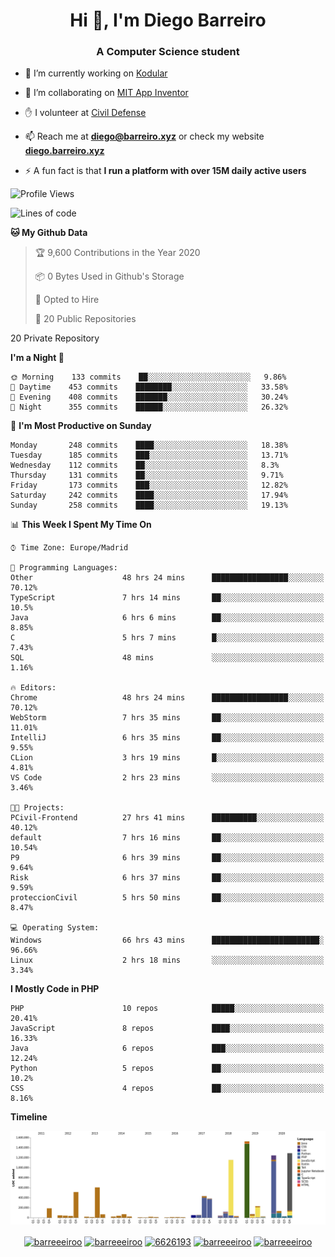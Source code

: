<h1 align="center">Hi 👋, I'm Diego Barreiro</h1>
<h3 align="center">A Computer Science student</h3>

- 🔭 I’m currently working on [Kodular](https://www.kodular.io)

- 👯 I’m collaborating on [MIT App Inventor](https://github.com/mit-cml/appinventor-sources)

- ✋ I volunteer at [Civil Defense](https://proteccioncivil.sdc.gal)

- 📫 Reach me at **diego@barreiro.xyz** or check my website **[diego.barreiro.xyz](https://diego.barreiro.xyz)**

- ⚡ A fun fact is that **I run a platform with over 15M daily active users**

<!--START_SECTION:waka-->
![Profile Views](http://img.shields.io/badge/Profile%20Views-6-blue)

![Lines of code](https://img.shields.io/badge/From%20Hello%20World%20I%27ve%20Written-25.9%20million%20lines%20of%20code-blue)

**🐱 My Github Data** 

> 🏆 9,600 Contributions in the Year 2020
 > 
> 📦 0 Bytes Used in Github's Storage 
 > 
> 💼 Opted to Hire
 > 
> 📜 20 Public Repositories 
 > 
20 Private Repository 
 > 
**I'm a Night 🦉** 

```text
🌞 Morning    133 commits    ██░░░░░░░░░░░░░░░░░░░░░░░   9.86% 
🌆 Daytime    453 commits    ████████░░░░░░░░░░░░░░░░░   33.58% 
🌃 Evening    408 commits    ███████░░░░░░░░░░░░░░░░░░   30.24% 
🌙 Night      355 commits    ██████░░░░░░░░░░░░░░░░░░░   26.32%

```
📅 **I'm Most Productive on Sunday** 

```text
Monday       248 commits    ████░░░░░░░░░░░░░░░░░░░░░   18.38% 
Tuesday      185 commits    ███░░░░░░░░░░░░░░░░░░░░░░   13.71% 
Wednesday    112 commits    ██░░░░░░░░░░░░░░░░░░░░░░░   8.3% 
Thursday     131 commits    ██░░░░░░░░░░░░░░░░░░░░░░░   9.71% 
Friday       173 commits    ███░░░░░░░░░░░░░░░░░░░░░░   12.82% 
Saturday     242 commits    ████░░░░░░░░░░░░░░░░░░░░░   17.94% 
Sunday       258 commits    ████░░░░░░░░░░░░░░░░░░░░░   19.13%

```


📊 **This Week I Spent My Time On** 

```text
⌚︎ Time Zone: Europe/Madrid

💬 Programming Languages: 
Other                    48 hrs 24 mins      █████████████████░░░░░░░░   70.12% 
TypeScript               7 hrs 14 mins       ██░░░░░░░░░░░░░░░░░░░░░░░   10.5% 
Java                     6 hrs 6 mins        ██░░░░░░░░░░░░░░░░░░░░░░░   8.85% 
C                        5 hrs 7 mins        █░░░░░░░░░░░░░░░░░░░░░░░░   7.43% 
SQL                      48 mins             ░░░░░░░░░░░░░░░░░░░░░░░░░   1.16%

🔥 Editors: 
Chrome                   48 hrs 24 mins      █████████████████░░░░░░░░   70.12% 
WebStorm                 7 hrs 35 mins       ██░░░░░░░░░░░░░░░░░░░░░░░   11.01% 
IntelliJ                 6 hrs 35 mins       ██░░░░░░░░░░░░░░░░░░░░░░░   9.55% 
CLion                    3 hrs 19 mins       █░░░░░░░░░░░░░░░░░░░░░░░░   4.81% 
VS Code                  2 hrs 23 mins       ░░░░░░░░░░░░░░░░░░░░░░░░░   3.46%

🐱‍💻 Projects: 
PCivil-Frontend          27 hrs 41 mins      ██████████░░░░░░░░░░░░░░░   40.12% 
default                  7 hrs 16 mins       ██░░░░░░░░░░░░░░░░░░░░░░░   10.54% 
P9                       6 hrs 39 mins       ██░░░░░░░░░░░░░░░░░░░░░░░   9.64% 
Risk                     6 hrs 37 mins       ██░░░░░░░░░░░░░░░░░░░░░░░   9.59% 
proteccionCivil          5 hrs 50 mins       ██░░░░░░░░░░░░░░░░░░░░░░░   8.47%

💻 Operating System: 
Windows                  66 hrs 43 mins      ████████████████████████░   96.66% 
Linux                    2 hrs 18 mins       ░░░░░░░░░░░░░░░░░░░░░░░░░   3.34%

```

**I Mostly Code in PHP** 

```text
PHP                      10 repos            █████░░░░░░░░░░░░░░░░░░░░   20.41% 
JavaScript               8 repos             ████░░░░░░░░░░░░░░░░░░░░░   16.33% 
Java                     6 repos             ███░░░░░░░░░░░░░░░░░░░░░░   12.24% 
Python                   5 repos             ██░░░░░░░░░░░░░░░░░░░░░░░   10.2% 
CSS                      4 repos             ██░░░░░░░░░░░░░░░░░░░░░░░   8.16%

```


**Timeline**

![Chart not found](https://raw.githubusercontent.com/barreeeiroo/barreeeiroo/master/charts/bar_graph.png) 


<!--END_SECTION:waka-->

<p align="center">
<a href="https://twitter.com/barreeeiroo" target="blank"><img align="center" src="https://cdn.jsdelivr.net/npm/simple-icons@3.0.1/icons/twitter.svg" alt="barreeeiroo" height="20" width="20" /></a>
<a href="https://linkedin.com/in/barreeeiroo" target="blank"><img align="center" src="https://cdn.jsdelivr.net/npm/simple-icons@3.0.1/icons/linkedin.svg" alt="barreeeiroo" height="20" width="20" /></a>
<a href="https://stackoverflow.com/users/6626193" target="blank"><img align="center" src="https://cdn.jsdelivr.net/npm/simple-icons@3.0.1/icons/stackoverflow.svg" alt="6626193" height="20" width="20" /></a>
<a href="https://fb.com/barreeeiroo" target="blank"><img align="center" src="https://cdn.jsdelivr.net/npm/simple-icons@3.0.1/icons/facebook.svg" alt="barreeeiroo" height="20" width="20" /></a>
<a href="https://instagram.com/barreeeiroo" target="blank"><img align="center" src="https://cdn.jsdelivr.net/npm/simple-icons@3.0.1/icons/instagram.svg" alt="barreeeiroo" height="20" width="20" /></a>
</p>
